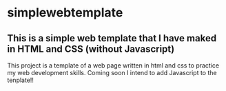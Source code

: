 # simplewebtemplate
This is a simple web template that I have maked in HTML and CSS (without Javascript)
--------
This project is a template of a web page written in html and css to practice my web development skills.
Coming soon I intend to add Javascript to the tenplate!!
